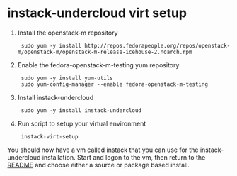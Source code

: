instack-undercloud virt setup
=============================

1. Install the openstack-m repository

        sudo yum -y install http://repos.fedorapeople.org/repos/openstack-m/openstack-m/openstack-m-release-icehouse-2.noarch.rpm

1. Enable the fedora-openstack-m-testing yum repository.

        sudo yum -y install yum-utils
        sudo yum-config-manager --enable fedora-openstack-m-testing

1. Install instack-undercloud

        sudo yum -y install instack-undercloud

1. Run script to setup your virtual environment

        instack-virt-setup


You should now have a vm called instack that you can use for the
instack-undercloud installation. Start and logon to the vm, then return to the [README](README.md) and choose
either a source or package based install.
